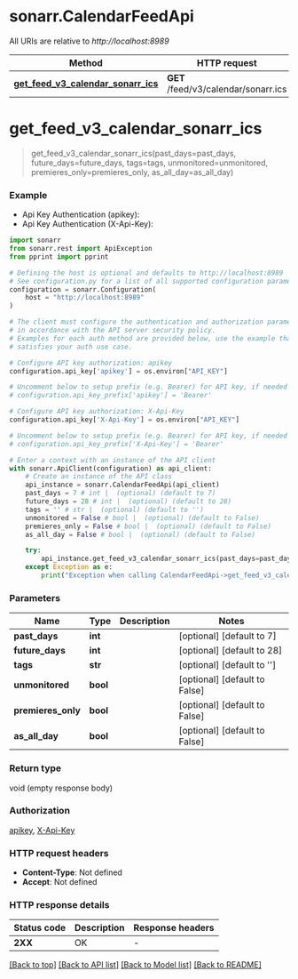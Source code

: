 # sonarr.CalendarFeedApi

All URIs are relative to *http://localhost:8989*

Method | HTTP request | Description
------------- | ------------- | -------------
[**get_feed_v3_calendar_sonarr_ics**](CalendarFeedApi.md#get_feed_v3_calendar_sonarr_ics) | **GET** /feed/v3/calendar/sonarr.ics | 


# **get_feed_v3_calendar_sonarr_ics**
> get_feed_v3_calendar_sonarr_ics(past_days=past_days, future_days=future_days, tags=tags, unmonitored=unmonitored, premieres_only=premieres_only, as_all_day=as_all_day)



### Example

* Api Key Authentication (apikey):
* Api Key Authentication (X-Api-Key):

```python
import sonarr
from sonarr.rest import ApiException
from pprint import pprint

# Defining the host is optional and defaults to http://localhost:8989
# See configuration.py for a list of all supported configuration parameters.
configuration = sonarr.Configuration(
    host = "http://localhost:8989"
)

# The client must configure the authentication and authorization parameters
# in accordance with the API server security policy.
# Examples for each auth method are provided below, use the example that
# satisfies your auth use case.

# Configure API key authorization: apikey
configuration.api_key['apikey'] = os.environ["API_KEY"]

# Uncomment below to setup prefix (e.g. Bearer) for API key, if needed
# configuration.api_key_prefix['apikey'] = 'Bearer'

# Configure API key authorization: X-Api-Key
configuration.api_key['X-Api-Key'] = os.environ["API_KEY"]

# Uncomment below to setup prefix (e.g. Bearer) for API key, if needed
# configuration.api_key_prefix['X-Api-Key'] = 'Bearer'

# Enter a context with an instance of the API client
with sonarr.ApiClient(configuration) as api_client:
    # Create an instance of the API class
    api_instance = sonarr.CalendarFeedApi(api_client)
    past_days = 7 # int |  (optional) (default to 7)
    future_days = 28 # int |  (optional) (default to 28)
    tags = '' # str |  (optional) (default to '')
    unmonitored = False # bool |  (optional) (default to False)
    premieres_only = False # bool |  (optional) (default to False)
    as_all_day = False # bool |  (optional) (default to False)

    try:
        api_instance.get_feed_v3_calendar_sonarr_ics(past_days=past_days, future_days=future_days, tags=tags, unmonitored=unmonitored, premieres_only=premieres_only, as_all_day=as_all_day)
    except Exception as e:
        print("Exception when calling CalendarFeedApi->get_feed_v3_calendar_sonarr_ics: %s\n" % e)
```



### Parameters


Name | Type | Description  | Notes
------------- | ------------- | ------------- | -------------
 **past_days** | **int**|  | [optional] [default to 7]
 **future_days** | **int**|  | [optional] [default to 28]
 **tags** | **str**|  | [optional] [default to &#39;&#39;]
 **unmonitored** | **bool**|  | [optional] [default to False]
 **premieres_only** | **bool**|  | [optional] [default to False]
 **as_all_day** | **bool**|  | [optional] [default to False]

### Return type

void (empty response body)

### Authorization

[apikey](../README.md#apikey), [X-Api-Key](../README.md#X-Api-Key)

### HTTP request headers

 - **Content-Type**: Not defined
 - **Accept**: Not defined

### HTTP response details

| Status code | Description | Response headers |
|-------------|-------------|------------------|
**2XX** | OK |  -  |

[[Back to top]](#) [[Back to API list]](../README.md#documentation-for-api-endpoints) [[Back to Model list]](../README.md#documentation-for-models) [[Back to README]](../README.md)


